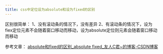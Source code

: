 ```yaml
---
title: css中定位设为absolute和设为fixed的区别
---
```


区别很简单：
1、没有滚动条的情况下，没有差异
2、有滚动条的情况下，设为fiex定位元素不会随着窗口移动而移动，设为absolute定位则元素会随着窗口移动而移动

参考文章：
[absolute和fixed的区别_absolute fixed_友人C君~的博客-CSDN博客](https://blog.csdn.net/CWH0908/article/details/86570568)